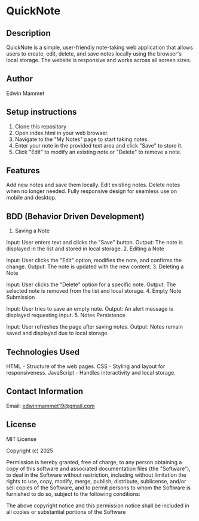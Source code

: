 # QuickNote
## Description
QuickNote is a simple, user-friendly note-taking web application that allows users to create, edit, delete, and save notes locally using the browser's local storage. The website is responsive and works across all screen sizes.
## Author
Edwin Mammet
## Setup instructions
1. Clone this repository
2. Open index.html in your web browser.
3. Navigate to the "My Notes" page to start taking notes.
4. Enter your note in the provided text area and click "Save" to store it.
5. Click "Edit" to modify an existing note or "Delete" to remove a note.
## Features
Add new notes and save them locally.
Edit existing notes.
Delete notes when no longer needed.
Fully responsive design for seamless use on mobile and desktop.

## BDD (Behavior Driven Development)
1. Saving a Note

Input: User enters text and clicks the "Save" button.
Output: The note is displayed in the list and stored in local storage.
2. Editing a Note

Input: User clicks the "Edit" option, modifies the note, and confirms the change.
Output: The note is updated with the new content.
3. Deleting a Note

Input: User clicks the "Delete" option for a specific note.
Output: The selected note is removed from the list and local storage.
4. Empty Note Submission

Input: User tries to save an empty note.
Output: An alert message is displayed requesting input.
5. Notes Persistence

Input: User refreshes the page after saving notes.
Output: Notes remain saved and displayed due to local storage.

## Technologies Used
HTML - Structure of the web pages.
CSS - Styling and layout for responsiveness.
JavaScript - Handles interactivity and local storage.
## Contact Information
Email: edwinmammet19@gmail.com
## License
MIT License

Copyright (c) 2025

Permission is hereby granted, free of charge, to any person obtaining a copy of this software and associated documentation files (the "Software"), to deal in the Software without restriction, including without limitation the rights to use, copy, modify, merge, publish, distribute, sublicense, and/or sell copies of the Software, and to permit persons to whom the Software is furnished to do so, subject to the following conditions:

The above copyright notice and this permission notice shall be included in all copies or substantial portions of the Software